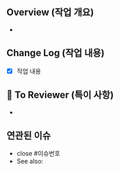 ## Overview (작업 개요)

-

## Change Log (작업 내용)

- [x] 작업 내용

## 💬 To Reviewer (특이 사항)

-

## 연관된 이슈

- close #이슈번호
- See also:
